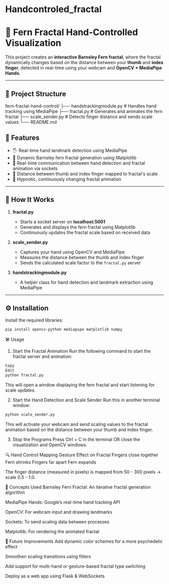 # Handcontroled_fractal

# 🌿 Fern Fractal Hand-Controlled Visualization

This project creates an **interactive Barnsley Fern fractal**, where the fractal dynamically changes based on the distance between your **thumb** and **index finger**, detected in real-time using your webcam and **OpenCV + MediaPipe Hands**.

---

## 📂 Project Structure

fern-fractal-hand-control/
├── handstrackingmodule.py # Handles hand tracking using MediaPipe
├── fractal.py # Generates and animates the fern fractal
├── scale_sender.py # Detects finger distance and sends scale values
└── README.md


## 🎯 Features

- 🖐️ Real-time hand landmark detection using MediaPipe
- 🌿 Dynamic Barnsley fern fractal generation using Matplotlib
- 🔗 Real-time communication between hand detection and fractal animation via sockets
- 📏 Distance between thumb and index finger mapped to fractal's scale
- 🎨 Hypnotic, continuously changing fractal animation

---

## 🚀 How It Works

1. **fractal.py**  
   - Starts a socket server on **localhost:5001**
   - Generates and displays the fern fractal using Matplotlib
   - Continuously updates the fractal scale based on received data

2. **scale_sender.py**  
   - Captures your hand using OpenCV and MediaPipe
   - Measures the distance between the thumb and index finger
   - Sends the calculated scale factor to the `fractal.py` server

3. **handstrackingmodule.py**  
   - A helper class for hand detection and landmark extraction using MediaPipe

---

## ⚙️ Installation

Install the required libraries:

```bash
pip install opencv-python mediapipe matplotlib numpy
```
🛠️ Usage
1. Start the Fractal Animation
Run the following command to start the fractal server and animation:

```bash
Copy
Edit
python fractal.py
```
This will open a window displaying the fern fractal and start listening for scale updates.

2. Start the Hand Detection and Scale Sender
Run this in another terminal window:

```bash
python scale_sender.py
```
This will activate your webcam and send scaling values to the fractal animation based on the distance between your thumb and index finger.

3. Stop the Programs
Press Ctrl + C in the terminal OR close the visualization and OpenCV windows.

🔍 Hand Control Mapping
Gesture	Effect on Fractal
Fingers close together	Fern shrinks
Fingers far apart	Fern expands

The finger distance (measured in pixels) is mapped from 50 - 300 pixels → scale 0.5 - 1.0.

🧠 Concepts Used
Barnsley Fern Fractal: An iterative fractal generation algorithm

MediaPipe Hands: Google’s real-time hand tracking API

OpenCV: For webcam input and drawing landmarks

Sockets: To send scaling data between processes

Matplotlib: For rendering the animated fractal

🔗 Future Improvements
Add dynamic color schemes for a more psychedelic effect

Smoothen scaling transitions using filters

Add support for multi-hand or gesture-based fractal type switching

Deploy as a web app using Flask & WebSockets
